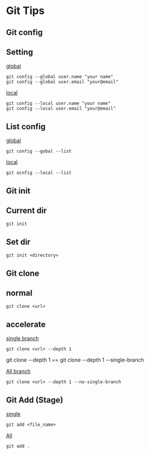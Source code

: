 # Git Tips

## **Git config**
## Setting
<u>global</u>
```
git config --global user.name "your name"
git config --global user.email "your@email"
```
<u>local</u>
```
git config --local user.name "your name"
git config --local user.email "your@email"
```

## List config
<u>global</u>
```
git config --gobal --list
```
<u>local</u>
```
git ocnfig --local --list
```

## **Git init**
## Current dir
```
git init
```
## Set dir
```
git init <directory>
```
## **Git clone**
## normal
```
git clone <url>
```
## accelerate
<u>single branch</u>
```
git clone <url> --depth 1
```
git clone <url> --depth 1 == git clone <url> --depth 1 --single-branch

<u>All branch</u>
```
git clone <url> --depth 1 --no-single-branch
```

## **Git Add (Stage)**

<u>single</u>
```
git add <file_name>
```
<u>All</u>
```
git add .
```